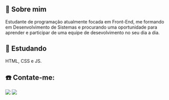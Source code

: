 ## 👻 Sobre mim
Estudante de programação atualmente focada em Front-End, me formando em Desenvolvimento de Sistemas e procurando uma oportunidade para aprender e participar de uma equipe de desevolvimento no seu dia a dia.

## 👾 Estudando
HTML, CSS e JS.

## ☎️ Contate-me:
<a href = "mailto:wine.barbosa@gmail.com"><img src="https://img.shields.io/badge/Gmail-D14836?style=for-the-badge&logo=gmail&logoColor=white" target="_blank"></a>
<a href="https://www.linkedin.com/in/winebarboza/" target="_blank"><img src="https://img.shields.io/badge/-LinkedIn-%230077B5?style=for-the-badge&logo=linkedin&logoColor=white" target="_blank"></a>   
